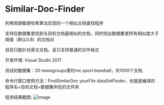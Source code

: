 # Similar-Doc-Finder
利用局部敏感哈希算法实现的一个相似文档查找程序

支持在数据集里找到与目标文档最相似的文档，同时找出数据集里所有相似度大于阈值（默认0.8）的文档对

目前只能针对英文文档，且只支持普通的文件格式

开发环境: Visual Studio 2017

测试的数据集：20 newsgroups里的rec.sport.baseball，共1000个文档

命令行窗口使用方法：FindSimilarDoc yourFile dataSetFloder，也就是编译的程序名+目标文档+数据集所在的文件夹

程序结果截图: ![image](https://github.com/huangzisheng/Similar-Doc-Finder/output.jpg)

